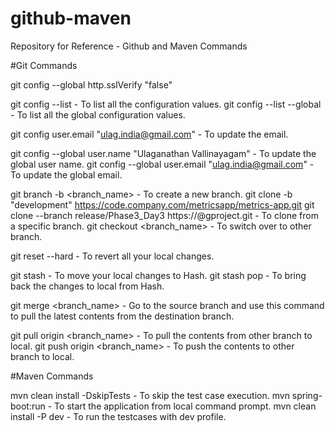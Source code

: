 # github-maven
Repository for Reference - Github and Maven Commands

#Git Commands

git config --global http.sslVerify "false"

git config --list - To list all the configuration values.
git config --list --global - To list all the global configuration values.

git config user.email "ulag.india@gmail.com" - To update the email.

git config --global user.name "Ulaganathan Vallinayagam" - To update the global user name.
git config --global user.email "ulag.india@gmail.com" - To update the global email.

git branch -b <branch_name> - To create a new branch.
git clone -b "development" https://code.company.com/metricsapp/metrics-app.git
git clone --branch release/Phase3_Day3 https://<username>@g<location>project.git - To clone from a specific branch.
git checkout <branch_name> - To switch over to other branch.

git reset --hard - To revert all your local changes.

git stash - To move your local changes to Hash.
git stash pop - To bring back the changes to local from Hash.

git merge <branch_name> - Go to the source branch and use this command to pull the latest contents from the destination branch.

git pull origin <branch_name> - To pull the contents from other branch to local.
git push origin <branch_name> - To push the contents to other branch to local.

#Maven Commands

mvn clean install -DskipTests - To skip the test case execution.
mvn spring-boot:run - To start the application from local command prompt.
mvn clean install -P dev - To run the testcases with dev profile.
